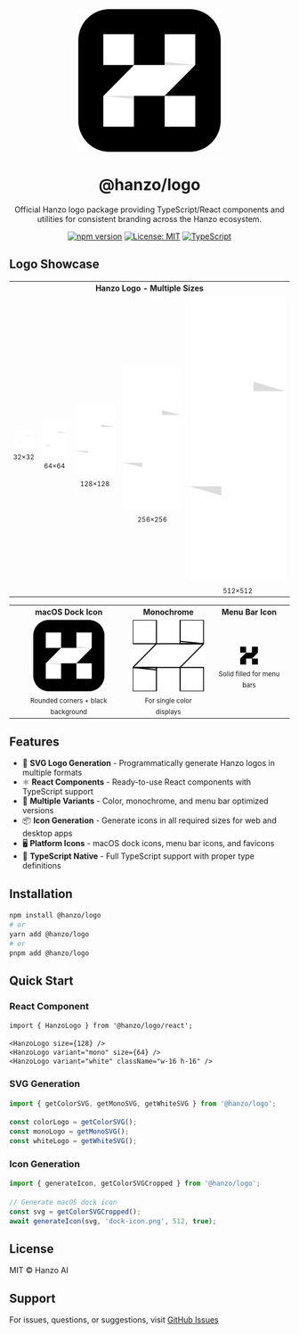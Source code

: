 <div align="center">
  <img src="docs/assets/logo-macos-dock.png" alt="Hanzo Logo" width="256" height="256">

  # @hanzo/logo

  Official Hanzo logo package providing TypeScript/React components and utilities for consistent branding across the Hanzo ecosystem.

  [![npm version](https://img.shields.io/npm/v/@hanzo/logo)](https://www.npmjs.com/package/@hanzo/logo)
  [![License: MIT](https://img.shields.io/badge/License-MIT-yellow.svg)](https://opensource.org/licenses/MIT)
  [![TypeScript](https://img.shields.io/badge/TypeScript-5.0+-blue.svg)](https://www.typescriptlang.org/)
</div>

## Logo Showcase

<div align="center">
  <table>
    <tr>
      <th colspan="5">Hanzo Logo - Multiple Sizes</th>
    </tr>
    <tr>
      <td align="center">
        <img src="docs/assets/logo-32.png" width="32" height="32" alt="32px"><br>
        <sub>32×32</sub>
      </td>
      <td align="center">
        <img src="docs/assets/logo-64.png" width="64" height="64" alt="64px"><br>
        <sub>64×64</sub>
      </td>
      <td align="center">
        <img src="docs/assets/logo-128.png" width="128" height="128" alt="128px"><br>
        <sub>128×128</sub>
      </td>
      <td align="center">
        <img src="docs/assets/logo-256.png" width="256" height="256" alt="256px"><br>
        <sub>256×256</sub>
      </td>
      <td align="center">
        <img src="docs/assets/logo-512.png" width="512" height="512" alt="512px"><br>
        <sub>512×512</sub>
      </td>
    </tr>
  </table>

  <table>
    <tr>
      <th>macOS Dock Icon</th>
      <th>Monochrome</th>
      <th>Menu Bar Icon</th>
    </tr>
    <tr>
      <td align="center">
        <img src="docs/assets/logo-macos-dock.png" width="128" height="128" alt="macOS Dock"><br>
        <sub>Rounded corners + black background</sub>
      </td>
      <td align="center">
        <img src="docs/assets/logo-mono-128.png" width="128" height="128" alt="Monochrome"><br>
        <sub>For single color displays</sub>
      </td>
      <td align="center">
        <img src="docs/assets/logo-menubar-32.png" width="32" height="32" alt="Menu Bar"><br>
        <sub>Solid filled for menu bars</sub>
      </td>
    </tr>
  </table>
</div>

## Features

- 🎨 **SVG Logo Generation** - Programmatically generate Hanzo logos in multiple formats
- ⚛️ **React Components** - Ready-to-use React components with TypeScript support
- 🎯 **Multiple Variants** - Color, monochrome, and menu bar optimized versions
- 📦 **Icon Generation** - Generate icons in all required sizes for web and desktop apps
- 🖥️ **Platform Icons** - macOS dock icons, menu bar icons, and favicons
- 🔧 **TypeScript Native** - Full TypeScript support with proper type definitions

## Installation

```bash
npm install @hanzo/logo
# or
yarn add @hanzo/logo
# or
pnpm add @hanzo/logo
```

## Quick Start

### React Component

```tsx
import { HanzoLogo } from '@hanzo/logo/react';

<HanzoLogo size={128} />
<HanzoLogo variant="mono" size={64} />
<HanzoLogo variant="white" className="w-16 h-16" />
```

### SVG Generation

```ts
import { getColorSVG, getMonoSVG, getWhiteSVG } from '@hanzo/logo';

const colorLogo = getColorSVG();
const monoLogo = getMonoSVG();
const whiteLogo = getWhiteSVG();
```

### Icon Generation

```ts
import { generateIcon, getColorSVGCropped } from '@hanzo/logo';

// Generate macOS dock icon
const svg = getColorSVGCropped();
await generateIcon(svg, 'dock-icon.png', 512, true);
```

## License

MIT © Hanzo AI

## Support

For issues, questions, or suggestions, visit [GitHub Issues](https://github.com/hanzoai/logo/issues)